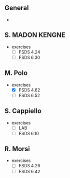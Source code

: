 ## General

* 

## S. MADON KENGNE

* exercises
  * [ ] FSDS 4.24
  * [ ] FSDS 6.30

## M. Polo

* exercises
  * [x] FSDS 4.62
  * [ ] FSDS 6.52

## S. Cappiello

* exercises
  * [ ] LAB
  * [ ] FSDS 6.10

## R. Morsi

* exercises
  * [ ] FSDS 4.26
  * [ ] FSDS 6.42
